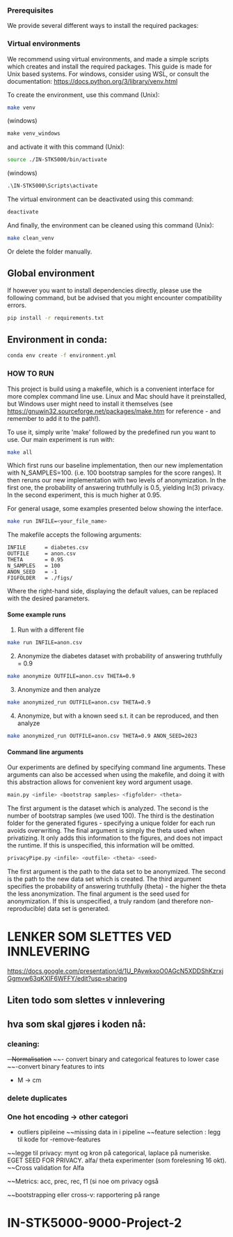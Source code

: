 ### Prerequisites 
We provide several different ways to install the required packages:

### Virtual environments
We recommend using virtual environments, and made a simple scripts which creates and install the required packages. This guide is made for Unix based systems.
For windows, consider using WSL, or consult the documentation: https://docs.python.org/3/library/venv.html

To create the environment, use this command (Unix):

```bash
make venv
```

(windows)
```cmd
make venv_windows
```
and activate it with this command (Unix):

```bash
source ./IN-STK5000/bin/activate
```

(windows)
```cmd
.\IN-STK5000\Scripts\activate
```
The virtual environment can be deactivated using this command:

```bash
deactivate
```
And finally, the environment can be cleaned using this command (Unix):

```bash
make clean_venv
```

Or delete the folder manually.

## Global environment
If however you want to install dependencies directly, please use the following command, but be advised that you might encounter compatibility errors.

```bash
pip install -r requirements.txt
```
## Environment in conda:
```bash
conda env create -f environment.yml
```


### HOW TO RUN

This project is build using a makefile, which is a convenient interface for more complex command line use. Linux and Mac should have it preinstalled, but Windows user might need to install it themselves (see https://gnuwin32.sourceforge.net/packages/make.htm for reference - and remember to add it to the path!).

To use it, simply write 'make' followed by the predefined run you want to use. Our main experiment is run with:

```bash
make all
```

Which first runs our baseline implementation, then our new implementation with N_SAMPLES=100. (i.e. 100 bootstrap samples for the score ranges). It then reruns our new implementation with two levels of anonymization. In the first one, the probability of answering truthfully is 0.5, yielding ln(3) privacy. In the second experiment, this is much higher at 0.95.

For general usage, some examples presented below showing the interface.

```bash
make run INFILE=<your_file_name>
```

The makefile accepts the following arguments:

```
INFILE      = diabetes.csv
OUTFILE     = anon.csv
THETA       = 0.95
N_SAMPLES   = 100
ANON_SEED   = -1 
FIGFOLDER   = ./figs/
```

Where the right-hand side, displaying the default values, can be replaced with the desired parameters.

#### Some example runs
1. Run with a different file
```bash
make run INFILE=anon.csv
```
2. Anonymize the diabetes dataset with probability of answering truthfully = 0.9
```bash
make anonymize OUTFILE=anon.csv THETA=0.9
```

3. Anonymize and then analyze
```bash
make anonymized_run OUTFILE=anon.csv THETA=0.9
```

4. Anonymize, but with a known seed s.t. it can be reproduced, and then analyze
```bash
make anonymized_run OUTFILE=anon.csv THETA=0.9 ANON_SEED=2023
```

#### Command line arguments
Our experiments are defined by specifying command line arguments. These arguments can also be accessed when using the makefile, and doing it with this abstraction allows for convenient key word argument usage.

```bash
main.py <infile> <bootstrap samples> <figfolder> <theta>
```
The first argument is the dataset which is analyzed. The second is the number of bootstrap samples (we used 100). The third is the destination folder for the generated figures - specifying a unique folder for each run avoids overwriting. The final argument is simply the theta used when privatizing. It only adds this information to the figures, and does not impact the runtime. If this is unspecified, this information will be omitted.

```bash
privacyPipe.py <infile> <outfile> <theta> <seed>
```
The first argument is the path to the data set to be anonymized. The second is the path to the new data set which is created. The third argument specifies the probability of answering truthfully (theta) - the higher the theta the less anonymization. The final argument is the seed used for anonymization. If this is unspecified, a truly random (and therefore non-reproducible) data set is generated.

# LENKER SOM SLETTES VED INNLEVERING 
https://docs.google.com/presentation/d/1U_PAywkxoO0AGcN5XDDShKzrxjGgmvw63qKXIF6WFFY/edit?usp=sharing

## Liten todo som slettes v innlevering 
## hva som skal gjøres i koden nå: 
### cleaning: 
~~- Normalisation~~
 ~~- convert binary and categorical features to lower case
 ~~-convert binary features to ints
- M -> cm 
### delete duplicates 
### One hot encoding -> other categori
- outliers pipileine
~~missing data in i pipeline
~~feature selection : legg til kode for -remove-features

~~legge til privacy: mynt og kron på categorical, laplace på numeriske. EGET SEED FOR PRIVACY. alfa/ theta experimenter (som forelesning 16 okt). 
~~Cross validation for Alfa

~~Metrics: acc, prec, rec, f1 (si noe om privacy også 

~~bootstrapping eller cross-v: rapportering på range

# IN-STK5000-9000-Project-2
